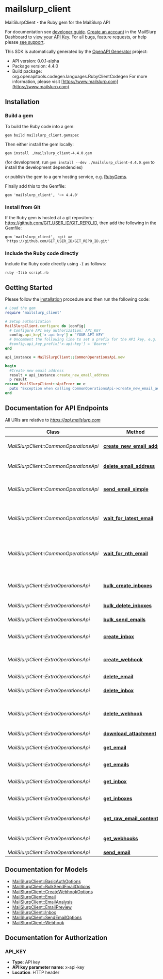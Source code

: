 # mailslurp_client

MailSlurpClient - the Ruby gem for the MailSlurp API

For documentation see [developer guide](https://www.mailslurp.com/developers). [Create an account](https://app.mailslurp.com) in the MailSlurp Dashboard to [view your API Key](https://app). For all bugs, feature requests, or help please [see support](https://www.mailslurp.com/support/).

This SDK is automatically generated by the [OpenAPI Generator](https://openapi-generator.tech) project:

- API version: 0.0.1-alpha
- Package version: 4.4.0
- Build package: org.openapitools.codegen.languages.RubyClientCodegen
For more information, please visit [https://www.mailslurp.com](https://www.mailslurp.com)

## Installation

### Build a gem

To build the Ruby code into a gem:

```shell
gem build mailslurp_client.gemspec
```

Then either install the gem locally:

```shell
gem install ./mailslurp_client-4.4.0.gem
```
(for development, run `gem install --dev ./mailslurp_client-4.4.0.gem` to install the development dependencies)

or publish the gem to a gem hosting service, e.g. [RubyGems](https://rubygems.org/).

Finally add this to the Gemfile:

    gem 'mailslurp_client', '~> 4.4.0'

### Install from Git

If the Ruby gem is hosted at a git repository: https://github.com/GIT_USER_ID/GIT_REPO_ID, then add the following in the Gemfile:

    gem 'mailslurp_client', :git => 'https://github.com/GIT_USER_ID/GIT_REPO_ID.git'

### Include the Ruby code directly

Include the Ruby code directly using `-I` as follows:

```shell
ruby -Ilib script.rb
```

## Getting Started

Please follow the [installation](#installation) procedure and then run the following code:
```ruby
# Load the gem
require 'mailslurp_client'

# Setup authorization
MailSlurpClient.configure do |config|
  # Configure API key authorization: API_KEY
  config.api_key['x-api-key'] = 'YOUR API KEY'
  # Uncomment the following line to set a prefix for the API key, e.g. 'Bearer' (defaults to nil)
  #config.api_key_prefix['x-api-key'] = 'Bearer'
end

api_instance = MailSlurpClient::CommonOperationsApi.new

begin
  #Create new email address
  result = api_instance.create_new_email_address
  p result
rescue MailSlurpClient::ApiError => e
  puts "Exception when calling CommonOperationsApi->create_new_email_address: #{e}"
end

```

## Documentation for API Endpoints

All URIs are relative to *https://api.mailslurp.com*

Class | Method | HTTP request | Description
------------ | ------------- | ------------- | -------------
*MailSlurpClient::CommonOperationsApi* | [**create_new_email_address**](docs/CommonOperationsApi.md#create_new_email_address) | **POST** /newEmailAddress | Create new email address
*MailSlurpClient::CommonOperationsApi* | [**delete_email_address**](docs/CommonOperationsApi.md#delete_email_address) | **DELETE** /deleteEmailAddress | Delete email address and its emails
*MailSlurpClient::CommonOperationsApi* | [**send_email_simple**](docs/CommonOperationsApi.md#send_email_simple) | **POST** /sendEmail | Send an email from a random email address
*MailSlurpClient::CommonOperationsApi* | [**wait_for_latest_email**](docs/CommonOperationsApi.md#wait_for_latest_email) | **GET** /fetchLatestEmail | Fetch inbox's latest email or if empty wait for email to arrive
*MailSlurpClient::CommonOperationsApi* | [**wait_for_nth_email**](docs/CommonOperationsApi.md#wait_for_nth_email) | **GET** /waitForNthEmail | Wait for or fetch the email with a given index in the inbox specified
*MailSlurpClient::ExtraOperationsApi* | [**bulk_create_inboxes**](docs/ExtraOperationsApi.md#bulk_create_inboxes) | **POST** /bulk/inboxes | Bulk create Inboxes (email addresses)
*MailSlurpClient::ExtraOperationsApi* | [**bulk_delete_inboxes**](docs/ExtraOperationsApi.md#bulk_delete_inboxes) | **DELETE** /bulk/inboxes | Bulk Delete Inboxes
*MailSlurpClient::ExtraOperationsApi* | [**bulk_send_emails**](docs/ExtraOperationsApi.md#bulk_send_emails) | **POST** /bulk/send | Bulk Send Emails
*MailSlurpClient::ExtraOperationsApi* | [**create_inbox**](docs/ExtraOperationsApi.md#create_inbox) | **POST** /inboxes | Create an Inbox (email address)
*MailSlurpClient::ExtraOperationsApi* | [**create_webhook**](docs/ExtraOperationsApi.md#create_webhook) | **POST** /inboxes/{inboxId}/webhooks | Attach a WebHook URL to an inbox
*MailSlurpClient::ExtraOperationsApi* | [**delete_email**](docs/ExtraOperationsApi.md#delete_email) | **DELETE** /emails/{emailId} | Delete Email
*MailSlurpClient::ExtraOperationsApi* | [**delete_inbox**](docs/ExtraOperationsApi.md#delete_inbox) | **DELETE** /inboxes/{inboxId} | Delete Inbox / Email Address
*MailSlurpClient::ExtraOperationsApi* | [**delete_webhook**](docs/ExtraOperationsApi.md#delete_webhook) | **DELETE** /inboxes/{inboxId}/webhooks/{webhookId} | Delete and disable a WebHook for an Inbox
*MailSlurpClient::ExtraOperationsApi* | [**download_attachment**](docs/ExtraOperationsApi.md#download_attachment) | **GET** /emails/{emailId}/attachments/{attachmentId} | Get email attachment
*MailSlurpClient::ExtraOperationsApi* | [**get_email**](docs/ExtraOperationsApi.md#get_email) | **GET** /emails/{emailId} | Get Email Content
*MailSlurpClient::ExtraOperationsApi* | [**get_emails**](docs/ExtraOperationsApi.md#get_emails) | **GET** /inboxes/{inboxId}/emails | List Emails in an Inbox / EmailAddress
*MailSlurpClient::ExtraOperationsApi* | [**get_inbox**](docs/ExtraOperationsApi.md#get_inbox) | **GET** /inboxes/{inboxId} | Get Inbox / EmailAddress
*MailSlurpClient::ExtraOperationsApi* | [**get_inboxes**](docs/ExtraOperationsApi.md#get_inboxes) | **GET** /inboxes | List Inboxes / Email Addresses
*MailSlurpClient::ExtraOperationsApi* | [**get_raw_email_contents**](docs/ExtraOperationsApi.md#get_raw_email_contents) | **GET** /emails/{emailId}/raw | Get Raw Email Content
*MailSlurpClient::ExtraOperationsApi* | [**get_webhooks**](docs/ExtraOperationsApi.md#get_webhooks) | **GET** /inboxes/{inboxId}/webhooks | Get all WebHooks for an Inbox
*MailSlurpClient::ExtraOperationsApi* | [**send_email**](docs/ExtraOperationsApi.md#send_email) | **POST** /inboxes/{inboxId} | Send Email


## Documentation for Models

 - [MailSlurpClient::BasicAuthOptions](docs/BasicAuthOptions.md)
 - [MailSlurpClient::BulkSendEmailOptions](docs/BulkSendEmailOptions.md)
 - [MailSlurpClient::CreateWebhookOptions](docs/CreateWebhookOptions.md)
 - [MailSlurpClient::Email](docs/Email.md)
 - [MailSlurpClient::EmailAnalysis](docs/EmailAnalysis.md)
 - [MailSlurpClient::EmailPreview](docs/EmailPreview.md)
 - [MailSlurpClient::Inbox](docs/Inbox.md)
 - [MailSlurpClient::SendEmailOptions](docs/SendEmailOptions.md)
 - [MailSlurpClient::Webhook](docs/Webhook.md)


## Documentation for Authorization


### API_KEY

- **Type**: API key
- **API key parameter name**: x-api-key
- **Location**: HTTP header

